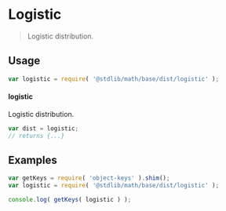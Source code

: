 # Logistic

> Logistic distribution.


<section class="usage">

## Usage

``` javascript
var logistic = require( '@stdlib/math/base/dist/logistic' );
```

#### logistic

Logistic distribution.

``` javascript
var dist = logistic;
// returns {...}
```

</section>

<!-- /.usage -->


<section class="examples">

## Examples

<!-- TODO: better examples -->

``` javascript
var getKeys = require( 'object-keys' ).shim();
var logistic = require( '@stdlib/math/base/dist/logistic' );

console.log( getKeys( logistic ) );
```

</section>

<!-- /.examples -->


<section class="links">

</section>

<!-- /.links -->
